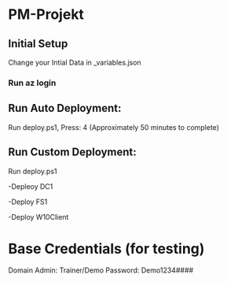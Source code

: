 # PM-Projekt

## Initial Setup

Change your Intial Data in _variables.json


### Run az login

## Run Auto Deployment:

Run deploy.ps1, Press: 4 (Approximately 50 minutes to complete)

## Run Custom Deployment:

Run deploy.ps1

-Depleoy DC1

-Deploy FS1

-Deploy W10Client

# Base Credentials (for testing)

Domain Admin:
Trainer/Demo
Password: Demo1234####